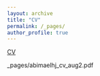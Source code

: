 ```yaml
---
layout: archive
title: "CV"
permalink: /_pages/
author_profile: true
---
```


[CV](_pages/abimaelhj_cv_aug2.pdf)

_pages/abimaelhj_cv_aug2.pdf
